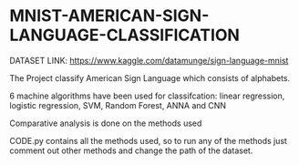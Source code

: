 # MNIST-AMERICAN-SIGN-LANGUAGE-CLASSIFICATION

DATASET LINK: https://www.kaggle.com/datamunge/sign-language-mnist

The Project classify American Sign Language which consists of alphabets.

6 machine algorithms have been used for classifcation: linear regression, logistic regression, SVM, Random Forest, ANNA and CNN

Comparative analysis is done on the methods used 

CODE.py contains all the methods used, so to run any of the methods just comment out other methods and change the path of the dataset.
  
 

